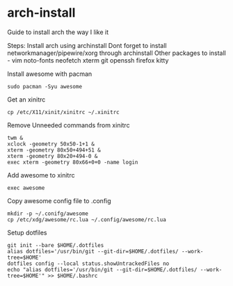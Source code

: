 # arch-install
Guide to install arch the way I like it

Steps:
Install arch using archinstall 
  Dont forget to install networkmanager/pipewire/xorg through archinstall
  Other packages to install - vim noto-fonts neofetch xterm git openssh firefox kitty

Install awesome with pacman
```
sudo pacman -Syu awesome
```

Get an xinitrc
```
cp /etc/X11/xinit/xinitrc ~/.xinitrc
```

Remove Unneeded commands from xinitrc
```
twm &
xclock -geometry 50x50-1+1 &
xterm -geometry 80x50+494+51 &
xterm -geometry 80x20+494-0 &
exec xterm -geometry 80x66+0+0 -name login
```

Add awesome to xinitrc
```
exec awesome
```

Copy awesome config file to .config
```
mkdir -p ~/.conifg/awesome
cp /etc/xdg/awesome/rc.lua ~/.config/awesome/rc.lua
```

Setup dotfiles 
```
git init --bare $HOME/.dotfiles
alias dotfiles='/usr/bin/git --git-dir=$HOME/.dotfiles/ --work-tree=$HOME'
dotfiles config --local status.showUntrackedFiles no
echo "alias dotfiles='/usr/bin/git --git-dir=$HOME/.dotfiles/ --work-tree=$HOME'" >> $HOME/.bashrc
```
